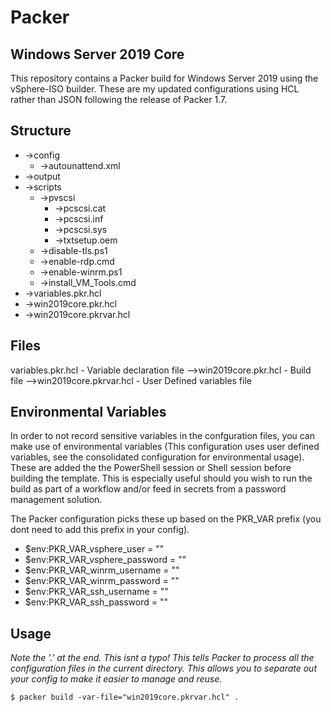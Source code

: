 # Packer

## Windows Server 2019 Core
 
 This repository contains a Packer build for Windows Server 2019 using the vSphere-ISO builder.
 These are my updated configurations using HCL rather than JSON following the release of Packer 1.7.

## Structure
- ->config
	- ->autounattend.xml
 - ->output
 - ->scripts
	- ->pvscsi
		- ->pcscsi.cat
		- ->pcscsi.inf
		- ->pcscsi.sys
		- ->txtsetup.oem
	- ->disable-tls.ps1
	- ->enable-rdp.cmd
	- ->enable-winrm.ps1
	- ->install_VM_Tools.cmd
 - ->variables.pkr.hcl
 - ->win2019core.pkr.hcl
 - ->win2019core.pkrvar.hcl

## Files
variables.pkr.hcl - Variable declaration file
 -->win2019core.pkr.hcl - Build file 
 -->win2019core.pkrvar.hcl - User Defined variables file

## Environmental Variables
In order to not record sensitive variables in the confguration files, you can make use of environmental variables (This configuration uses user defined variables, see the consolidated configuration for environmental usage).  These are added the the PowerShell session or Shell session before building the template.  This is especially useful should you wish to run the build as part of a workflow and/or feed in secrets from a password management solution. 

The Packer configuration picks these up based on the PKR_VAR prefix (you dont need to add this prefix in your config).

- $env:PKR_VAR_vsphere_user          = "<username>"
- $env:PKR_VAR_vsphere_password      = "<password>"
- $env:PKR_VAR_winrm_username        = "<username>"
- $env:PKR_VAR_winrm_password        = "<password>"
- $env:PKR_VAR_ssh_username          = "<username>"
- $env:PKR_VAR_ssh_password          = "<password>"

## Usage

*Note the '.' at the end.  This isnt a typo!  This tells Packer to process all the configuration files in the current directory.  This allows you to separate out your config to make it easier to manage and reuse.*

```
$ packer build -var-file="win2019core.pkrvar.hcl" .
```